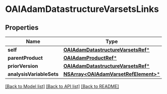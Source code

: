 # OAIAdamDatastructureVarsetsLinks

## Properties
Name | Type | Description | Notes
------------ | ------------- | ------------- | -------------
**self** | [**OAIAdamDatastructureVarsetsRef***](OAIAdamDatastructureVarsetsRef.md) |  | [optional] 
**parentProduct** | [**OAIAdamProductRef***](OAIAdamProductRef.md) |  | [optional] 
**priorVersion** | [**OAIAdamDatastructureVarsetsRef***](OAIAdamDatastructureVarsetsRef.md) |  | [optional] 
**analysisVariableSets** | [**NSArray&lt;OAIAdamVarsetRefElement&gt;***](OAIAdamVarsetRefElement.md) |  | [optional] 

[[Back to Model list]](../README.md#documentation-for-models) [[Back to API list]](../README.md#documentation-for-api-endpoints) [[Back to README]](../README.md)


